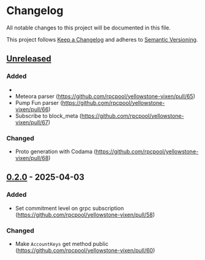 # Changelog

All notable changes to this project will be documented in this file.

This project follows [Keep a Changelog](https://keepachangelog.com/en/1.0.0/)
and adheres to [Semantic Versioning](https://semver.org/).

## [Unreleased]

### Added

-
- Meteora parser (https://github.com/rpcpool/yellowstone-vixen/pull/65)
- Pump Fun parser (https://github.com/rpcpool/yellowstone-vixen/pull/66)
- Subscribe to block_meta (https://github.com/rpcpool/yellowstone-vixen/pull/67)

### Changed

- Proto generation with Codama (https://github.com/rpcpool/yellowstone-vixen/pull/68)

## [0.2.0] - 2025-04-03

### Added

- Set commitment level on grpc subscription (https://github.com/rpcpool/yellowstone-vixen/pull/58)

### Changed

- Make `AccountKeys` get method public (https://github.com/rpcpool/yellowstone-vixen/pull/60)

[Unreleased]: https://github.com/you/project/compare/v0.2.0...HEAD
[0.2.0]: https://github.com/you/project/releases/tag/v0.2.0
